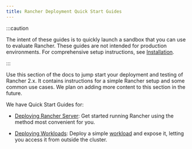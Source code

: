 ```yaml
---
title: Rancher Deployment Quick Start Guides
---
```


<head>
  <link rel="canonical" href="https://ranchermanager.docs.rancher.com/pages-for-subheaders/quick-start-guides"/>
</head>

:::caution

The intent of these guides is to quickly launch a sandbox that you can use to evaluate Rancher. These guides are not intended for production environments. For comprehensive setup instructions, see [Installation](../installation-and-upgrade/installation-and-upgrade.md).

:::

Use this section of the docs to jump start your deployment and testing of Rancher 2.x. It contains instructions for a simple Rancher setup and some common use cases. We plan on adding more content to this section in the future.

We have Quick Start Guides for:

- [Deploying Rancher Server](deploy-rancher-manager/deploy-rancher-manager.md): Get started running Rancher using the method most convenient for you.

- [Deploying Workloads](deploy-workloads/deploy-workloads.md): Deploy a simple [workload](https://kubernetes.io/docs/concepts/workloads/) and expose it, letting you access it from outside the cluster.
